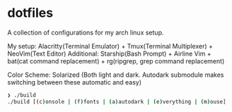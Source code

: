 # dotfiles

A collection of configurations for my arch linux setup.

My setup: Alacritty(Terminal Emulator) + Tmux(Terminal Multiplexer) + NeoVim(Text Editor)
Additional: Starship(Bash Prompt) + Airline Vim + bat(cat command replacement) + rg(ripgrep, grep command replacement)

Color Scheme: Solarized (Both light and dark. Autodark submodule makes switching between these automatic and easy)

```bash
❯ ./build
./build [(c)onsole | (f)fonts | (a)autodark | (e)verything | (m)ouse]
```
